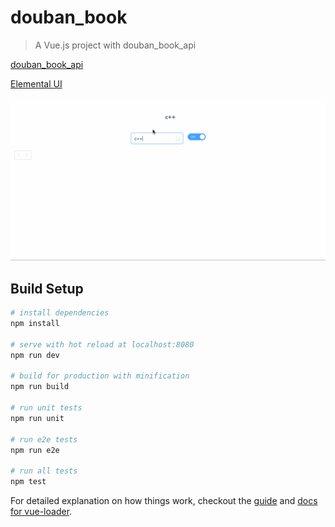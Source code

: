 # douban_book

> A Vue.js project with douban_book_api

[douban_book_api](https://developers.douban.com/wiki/?title=book_v2)

[Elemental UI](https://github.com/ElemeFE/element)

![img](uve_douban.gif)

## Build Setup

``` bash
# install dependencies
npm install

# serve with hot reload at localhost:8080
npm run dev

# build for production with minification
npm run build

# run unit tests
npm run unit

# run e2e tests
npm run e2e

# run all tests
npm test
```

For detailed explanation on how things work, checkout the [guide](http://vuejs-templates.github.io/webpack/) and [docs for vue-loader](http://vuejs.github.io/vue-loader).
